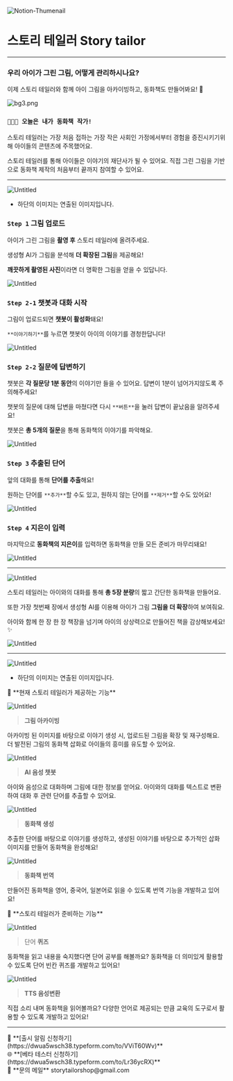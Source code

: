 ![Notion-Thumenail](https://www.notion.so/image/https%3A%2F%2Fprod-files-secure.s3.us-west-2.amazonaws.com%2F3a2407a7-71d4-435a-b15a-2d6401c6c7da%2F9afcc838-428c-4a5f-bc89-20e3ca92bbbb%2Fbg%25E1%2584%2580%25E1%2585%25A9%25E1%2584%2592%25E1%2585%25AA%25E1%2584%258C%25E1%2585%25B5%25E1%2586%25AF.png?table=block&id=5676d068-5302-4625-be5e-64074a15eba5&spaceId=3a2407a7-71d4-435a-b15a-2d6401c6c7da&width=2000&userId=c8ea7ea2-cf44-4490-9971-4f0ff29aee88&cache=v2)
# 스토리 테일러 Story tailor

---

### 우리 아이가 그린 그림, 어떻게 관리하시나요?
이제 스토리 테일러와 함께 아이 그림을 아카이빙하고, 동화책도 만들어봐요! 🙌

![bg3.png](img/bg3.png)

### `🧑🏻‍🎨 오늘은 내가 동화책 작가!`

스토리 테일러는 가장 처음 접하는 가장 작은 사회인 가정에서부터 경험을 증진시키기위해 아이들의 콘텐츠에 주목했어요.

스토리 테일러를 통해 아이들은 이야기의 재단사가 될 수 있어요. 직접 그린 그림을 기반으로 동화책 제작의 처음부터 끝까지 참여할 수 있어요.

---

![Untitled](img/Untitled.png)

* 하단의 이미지는 연출된 이미지입니다.

### `Step 1`  그림 업로드

아이가 그린 그림을 **촬영 후** 스토리 테일러에 올려주세요.

생성형 AI가 그림을 분석해 **더 확장된 그림**을 제공해요!

**깨끗하게 촬영된 사진**이라면 더 명확한 그림을 얻을 수 있답니다.

![Untitled](img/Untitled%201.png)

### `Step 2-1`  챗봇과 대화 시작

그림이 업로드되면 **챗봇이 활성화**돼요!

`**이야기하기**`를 누르면 챗봇이 아이의 이야기를 경청한답니다!

![Untitled](img/Untitled%202.png)

### `Step 2-2`  질문에 답변하기

챗봇은 **각 질문당 1분 동안**의 이야기만 들을 수 있어요. 답변이 1분이 넘어가지않도록 주의해주세요!

챗봇의 질문에 대해 답변을 마쳤다면 다시 `**버튼**`을 눌러 답변이 끝났음을 알려주세요!

챗봇은 **총 5개의 질문**을 통해 동화책의 이야기를 파악해요.

![Untitled](img/Untitled%203.png)

### `Step 3`  추출된 단어

앞의 대화를 통해 **단어를 추출**해요!

원하는 단어를 `**추가**`할 수도 있고, 원하지 않는 단어를 `**제거**`할 수도 있어요!

![Untitled](img/Untitled%204.png)

### `Step 4`  지은이 입력

마지막으로 **동화책의 지은이**를 입력하면 동화책을 만들 모든 준비가 마무리돼요!

![Untitled](img/Untitled%205.png)

---

![Untitled](img/Untitled%206.png)

스토리 테일러는 아이와의 대화를 통해 **총 5장 분량**의 짧고 간단한 동화책을 만들어요.

또한 가장 첫번째 장에서 생성형 AI를 이용해 아이가 그림 **그림을 더 확장**하여 보여줘요.

아이와 함께 한 장 한 장 책장을 넘기며 아이의 상상력으로 만들어진 책을 감상해보세요!✨

![Untitled](img/Untitled%207.png)

---

![Untitled](img/Untitled%208.png)

* 하단의 이미지는 연출된 이미지입니다.

<aside>
💜 **현재 스토리 테일러가 제공하는 기능**

</aside>

![Untitled](img/Untitled%209.png)

> **그림 아카이빙**
> 

아카이빙 된 이미지를 바탕으로 이야기 생성 시, 업로드된 그림을 확장 및 재구성해요. 더 발전된 그림의 동화책 삽화로 아이들의 흥미를 유도할 수 있어요.

![Untitled](img/Untitled%2010.png)

> **AI 음성 챗봇**
> 

아이와 음성으로 대화하며 그림에 대한 정보를 얻어요. 아이와의 대화를 텍스트로 변환하여 대화 후 관련 단어를 추출할 수 있어요.

![Untitled](img/Untitled%2011.png)

> **동화책 생성**
> 

추출한 단어를 바탕으로 이야기를 생성하고, 생성된 이야기를 바탕으로 추가적인 삽화 이미지를 만들어 동화책을 완성해요!

![Untitled](img/Untitled%2012.png)

> **동화책 번역**
> 

만들어진 동화책을 영어, 중국어, 일본어로 읽을 수 있도록 번역 기능을 개발하고 있어요!

<aside>
💚 **스토리 테일러가 준비하는 기능**

</aside>

![Untitled](img/Untitled%2013.png)

> 단어 **퀴즈**
> 

동화책을 읽고 내용을 숙지했다면 단어 공부를 해볼까요? 동화책을 더 의미있게 활용할 수 있도록 단어 빈칸 퀴즈를 개발하고 있어요!

![Untitled](img/Untitled%2014.png)

> **TTS 음성변환**
> 

직접 소리 내며 동화책을 읽어볼까요? 다양한 언어로 제공되는 만큼 교육의 도구로서 활용할 수 있도록 개발하고 있어요!

---

<aside>
🔔 **[출시 알림 신청하기](https://dwua5wsch38.typeform.com/to/VViT60Wv)**

</aside>

<aside>
🌐 **[베타 테스터 신청하기](https://dwua5wsch38.typeform.com/to/Lr36ycRX)**

</aside>

<aside>
📧 **문의 메일** 
storytailorshop@gmail.com

</aside>
